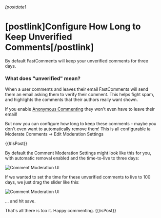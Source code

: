 ###### [postdate]
# [postlink]Configure How Long to Keep Unverified Comments[/postlink]

By default FastComments will keep your unverified comments for three days.

### What does "unverified" mean?

When a user comments and leaves their email FastComments will send them an email asking them to verify their comment.
This helps fight spam, and highlights the comments that their authors really want shown.

If you enable <a href="https://blog.fastcomments.com/(2-01-2020)-how-to-allow-anonymous-comments-with-fastcomments.html" target="_blank">Anonymous Commenting</a>
they won't even have to leave their email!

But now you can configure how long to keep these comments - maybe you don't even want to automatically remove them! This is all configurable ia Moderate Comments -> Edit Moderation Settings

{{#isPost}}

By default the Comment Moderation Settings might look like this for you, with automatic removal enabled and the time-to-live to three days:

<img 
    data-src="images/fc-unverified-comments-expiration.png"
    alt="Comment Moderation UI"
    title="Comment Moderation UI"
    class='lozad' />
    
If we wanted to set the time for these unverified comments to live to 100 days, we just drag the slider like this:
    
<img 
    data-src="images/fc-unverified-comments-expiration02.png"
    alt="Comment Moderation UI"
    title="Comment Moderation UI"
    class='lozad' />

... and hit save.

That's all there is too it. Happy commenting.
{{/isPost}}
